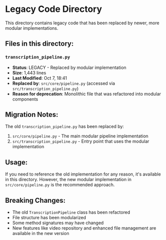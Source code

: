 # Legacy Code Directory

This directory contains legacy code that has been replaced by newer, more modular implementations.

## Files in this directory:

### `transcription_pipeline.py`
- **Status**: LEGACY - Replaced by modular implementation
- **Size**: 1,443 lines
- **Last Modified**: Oct 7, 18:41
- **Replaced by**: `src/core/pipeline.py` (accessed via `src/transcription_pipeline.py`)
- **Reason for deprecation**: Monolithic file that was refactored into modular components

## Migration Notes:

The old `transcription_pipeline.py` has been replaced by:
1. `src/core/pipeline.py` - The main modular pipeline implementation
2. `src/transcription_pipeline.py` - Entry point that uses the modular implementation

## Usage:

If you need to reference the old implementation for any reason, it's available in this directory. However, the new modular implementation in `src/core/pipeline.py` is the recommended approach.

## Breaking Changes:

- The old `TranscriptionPipeline` class has been refactored
- File structure has been modularized
- Some method signatures may have changed
- New features like video repository and enhanced file management are available in the new version
